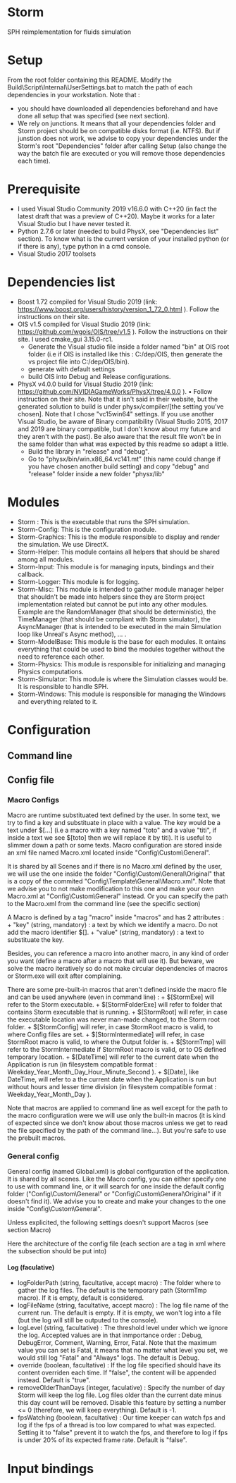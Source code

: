 # Storm
SPH reimplementation for fluids simulation


# Setup
From the root folder containing this README. Modify the Build\Script\Internal\UserSettings.bat to match the path of each dependencies in your workstation.
Note that : 
- you should have downloaded all dependencies beforehand and have done all setup that was specified (see next section).
- We rely on junctions. It means that all your dependencies folder and Storm project should be on compatible disks format (i.e. NTFS). But if junstion does not work, we advise to copy your dependencies under the Storm's root "Dependencies" folder after calling Setup (also change the way the batch file are executed or you will remove those dependencies each time).



# Prerequisite
- I used Visual Studio Community 2019 v16.6.0 with C++20 (in fact the latest draft that was a preview of C++20). Maybe it works for a later Visual Studio but I have never tested it.
- Python 2.7.6 or later (needed to build PhysX, see "Dependencies list" section). To know what is the current version of your installed python (or if there is any), type python in a cmd console.
- Visual Studio 2017 toolsets



# Dependencies list
- Boost 1.72 compiled for Visual Studio 2019 (link: https://www.boost.org/users/history/version_1_72_0.html ). Follow the instructions on their site.
- OIS v1.5 compiled for Visual Studio 2019 (link: https://github.com/wgois/OIS/tree/v1.5 ). Follow the instructions on their site. I used cmake_gui 3.15.0-rc1.
	+ Generate the Visual studio file inside a folder named "bin" at OIS root folder (i.e if OIS is installed like this : C:/dep/OIS, then generate the vs project file into C:/dep/OIS/bin).
	+ generate with default settings 
	+ build OIS into Debug and Release configurations.
- PhysX v4.0.0 build for Visual Studio 2019 (link: https://github.com/NVIDIAGameWorks/PhysX/tree/4.0.0 ). 	• Follow instruction on their site. Note that it isn't said in their website, but the generated solution to build is under physx/compiler/[the setting you've chosen].
Note that I chose "vc15win64" settings. If you use another Visual Studio, be aware of Binary compatibility (Visual Studio 2015, 2017 and 2019 are binary compatible, but I don't know about my future and they aren't with the past). Be also aware that the result file won't be in the same folder than what was expected by this readme so adapt a little.
	+ Build the library in "release" and "debug".
	+ Go to "physx/bin/win.x86_64.vc141.mt" (this name could change if you have chosen another build setting) and copy "debug" and "release" folder inside a new folder "physx/lib"



# Modules
- Storm : This is the executable that runs the SPH simulation.
- Storm-Config: This is the configuration module.
- Storm-Graphics: This is the module responsible to display and render the simulation. We use DirectX.
- Storm-Helper: This module contains all helpers that should be shared among all modules.
- Storm-Input: This module is for managing inputs, bindings and their callback.
- Storm-Logger: This module is for logging.
- Storm-Misc: This module is intended to gather module manager helper that shouldn't be made into helpers since they are Storm project implementation related but cannot be put into any other modules. Example are the RandomManager (that should be deterministic), the TimeManager (that should be compliant with Storm simulator), the AsyncManager (that is intended to be executed in the main Simulation loop like Unreal's Async method), ... .
- Storm-ModelBase: This module is the base for each modules. It ontains everything that could be used to bind the modules together without the need to reference each other.
- Storm-Physics: This module is responsible for initializing and managing Physics computations.
- Storm-Simulator: This module is where the Simulation classes would be. It is responsible to handle SPH.
- Storm-Windows: This module is responsible for managing the Windows and everything related to it.


# Configuration

## Command line


## Config file

### Macro Configs

Macro are runtime substituated text defined by the user. In some text, we try to find a key and substituate in place with a value. The key would be a text under $[...] (i.e a macro with a key named "toto" and a value "titi", if inside a text we see $[toto] then we will replace it by titi).
It is useful to slimmer down a path or some texts.
Macro configuration are stored inside an xml file named Macro.xml located inside "Config\Custom\General".

It is shared by all Scenes and if there is no Macro.xml defined by the user, we will use the one inside the folder "Config\Custom\General\Original" that is a copy of the commited "Config\Template\General\Macro.xml". Note that we advise you to not make modification to this one and make your own Macro.xml at "Config\Custom\General" instead.
Or you can specify the path to the Macro.xml from the command line (see the specific section)

A Macro is defined by a tag "macro" inside "macros" and has 2 attributes :
	+ "key" (string, mandatory) : a text by which we identify a macro. Do not add the macro identifier $[].
	+ "value" (string, mandatory) : a text to substituate the key.
	
Besides, you can reference a macro into another macro, in any kind of order you want (define a macro after a macro that will use it). But beware, we solve the macro iteratively so do not make circular dependencies of macros or Storm.exe will exit after complaining.

There are some pre-built-in macros that aren't defined inside the macro file and can be used anywhere (even in command line) :
	+ $[StormExe] will refer to the Storm executable.
	+ $[StormFolderExe] will refer to folder that contains Storm executable that is running.
	+ $[StormRoot] will refer, in case the executable location was never man-made changed, to the Storm root folder.
	+ $[StormConfig] will refer, in case StormRoot macro is valid, to where Config files are set.
	+ $[StormIntermediate] will refer, in case StormRoot macro is valid, to where the Output folder is.
	+ $[StormTmp] will refer to the StormIntermediate if StormRoot macro is valid, or to OS defined temporary location.
	+ $[DateTime] will refer to the current date when the Application is run (in filesystem compatible format : Weekday_Year_Month_Day_Hour_Minute_Second ).
	+ $[Date], like DateTime, will refer to a the current date when the Application is run but without hours and lesser time division (in filesystem compatible format : Weekday_Year_Month_Day ).
	
	
Note that macros are applied to command line as well except for the path to the macro configuration were we will use only the built-in macros (it is kind of expected since we don't know about those macros unless we get to read the file specified by the path of the command line...). But you're safe to use the prebuilt macros.

### General config

General config (named Global.xml) is global configuration of the application. It is shared by all scenes.
Like the Macro config, you can either specify one to use with command line, or it will search for one inside the default config folder ("Config\Custom\General" or "Config\Custom\General\Original" if it doesn't find it). We advise you to create and make your changes to the one inside "Config\Custom\General".


Unless explicited, the following settings doesn't support Macros (see section Macro)

Here the architecture of the config file (each section are a tag in xml where the subsection should be put into)

#### Log (faculative)
- logFolderPath (string, facultative, accept macro) : The folder where to gather the log files. The default is the temporary path (StormTmp macro). If it is empty, default is considered.
- logFileName (string, facultative, accept macro) : The log file name of the current run. The default is empty. If it is empty, we won't log into a file (but the log will still be outputed to the console).
- logLevel (string, facultative) : The threshold level under which we ignore the log. Accepted values are in that inmportance order : Debug, DebugError, Comment, Warning, Error, Fatal.
Note that the maximum value you can set is Fatal, it means that no matter what level you set, we would still log "Fatal" and "Always" logs. The default is Debug.
- override (boolean, facultative) : If the log file specified should have its content overriden each time. If "false", the content will be appended instead. Default is "true".
- removeOlderThanDays (integer, faculative) : Specify the number of day Storm will keep the log file. Log files older than the current date minus this day count will be removed. Disable this feature by setting a number <= 0 (therefore, we will keep everything). Default is -1.
- fpsWatching (boolean, facultative) : Our time keeper can watch fps and log if the fps of a thread is too low compared to what was expected. Setting it to "false" prevent it to watch the fps, and therefore to log if fps is under 20% of its expected frame rate. Default is "false".


# Input bindings


